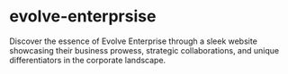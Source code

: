 # evolve-enterprsise
Discover the essence of Evolve Enterprise through a sleek website showcasing their business prowess, strategic collaborations, and unique differentiators in the corporate landscape.
